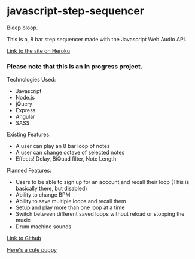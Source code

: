 # javascript-step-sequencer

Bleep bloop.

This is a, 8 bar step sequencer made with the Javascript Web Audio API.

[Link to the site on Heroku](https://stepsequencer.herokuapp.com/)

### Please note that this is an in progress project.

Technologies Used:
* Javascript
* Node.js
* jQuery
* Express
* Angular
* SASS

Existing Features:
* A user can play an 8 bar loop of notes
* A user can change octave of selected notes
* Effects! Delay, BiQuad filter, Note Length

Planned Features:
* Users to be able to sign up for an account and recall their loop (This is basically there, but disabled)
* Ability to change BPM
* Ability to save multiple loops and recall them
* Setup and play more than one loop at a time
* Switch between different saved loops without reload or stopping the music
* Drum machine sounds

[Link to Github](https://github.com/mradambeck/javascript-step-sequencer)

[Here's a cute puppy](https://s-media-cache-ak0.pinimg.com/736x/35/a7/c3/35a7c3ecc2b71856aad4b12560b5f3d9.jpg)
